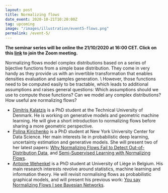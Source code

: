 ```yaml
---
layout: post
title: Normalizing flows
date_event: 2020-10-21T10:20:00Z
tag: upcoming
image: "/images/illustration/event5-flows.png"
permalink: /event-5/
---
```


**The seminar series will be online the 21/10/2020 at 16:00 CET. Click on this [link](https://dtudk.zoom.us/j/63470929002?pwd=SUcrcFlzb05NM2NRcGJSQ2VBVUlkdz09) to join the Zoom meeting.**


Normalizing flows model complex distributions based on a series of bijective functions from a simple base distribution. They come in very handy as they provide us with an invertible transformation that enables densities evaluation and samples generation. \\
However, those functions need to be computed easily to be tractable, which leads to additional assumptions and raises general questions: Which assumptions should we use to compute those functions? Can we model any complex distributions? How useful are normalizing flows?

  - [Dimitris Kalatzis](https://orbit.dtu.dk/en/persons/dimitrios-kalatzis) is a PhD student at the Technical University of Denmark. He is working on generative models and geometric machine learning. He will give a short introduction to normalizing flows before sharing a more geometric perspective.
  - [Polina Kirichenko](https://polkirichenko.github.io/) is a PhD student at New York University Center for Data Science. Her main interests lie in probabilistic deep learning, uncertainty estimation and generative models. She will present two of her latest papers: [Why Normalizing Flows Fail to Detect Out-of-Distribution Data](https://arxiv.org/abs/2006.08545), and [Semi-Supervised Learning with Normalizing Flows](https://arxiv.org/abs/1912.13025).
  - [Antoine Wehenkel](https://awehenkel.github.io/) is a PhD student at University of Liège in Belgium. His main research interests revolve around statistics, machine learning and information theory. He will revisit normalising flows as probabilistic graphical models, and will present his previous work: [You say Normalizing Flows I see Bayesian Networks](https://arxiv.org/abs/2006.00866).
